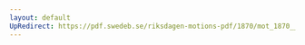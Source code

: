 ```yaml
---
layout: default
UpRedirect: https://pdf.swedeb.se/riksdagen-motions-pdf/1870/mot_1870__fk__00026/mot_1870__fk__00026_001.pdf
---
```

